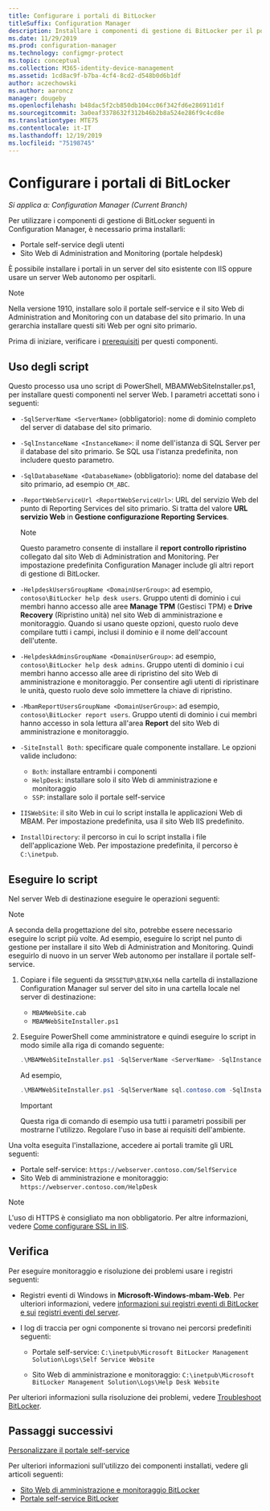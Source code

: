 ```yaml
---
title: Configurare i portali di BitLocker
titleSuffix: Configuration Manager
description: Installare i componenti di gestione di BitLocker per il portale self-service e il sito Web di Administration and Monitoring
ms.date: 11/29/2019
ms.prod: configuration-manager
ms.technology: configmgr-protect
ms.topic: conceptual
ms.collection: M365-identity-device-management
ms.assetid: 1cd8ac9f-b7ba-4cf4-8cd2-d548b0d6b1df
author: aczechowski
ms.author: aaroncz
manager: dougeby
ms.openlocfilehash: b48dac5f2cb850db104cc06f342fd6e286911d1f
ms.sourcegitcommit: 3a0eaf3378632f312b46b2b8a524e286f9c4cd8e
ms.translationtype: MTE75
ms.contentlocale: it-IT
ms.lasthandoff: 12/19/2019
ms.locfileid: "75198745"
---
```

# <a name="set-up-bitlocker-portals"></a>Configurare i portali di BitLocker

*Si applica a: Configuration Manager (Current Branch)*

<!--3601034-->

Per utilizzare i componenti di gestione di BitLocker seguenti in Configuration Manager, è necessario prima installarli:

- Portale self-service degli utenti
- Sito Web di Administration and Monitoring (portale helpdesk)

È possibile installare i portali in un server del sito esistente con IIS oppure usare un server Web autonomo per ospitarli.

> [!NOTE]
> Nella versione 1910, installare solo il portale self-service e il sito Web di Administration and Monitoring con un database del sito primario. In una gerarchia installare questi siti Web per ogni sito primario.

Prima di iniziare, verificare i [prerequisiti](/configmgr/protect/plan-design/bitlocker-management#prerequisites) per questi componenti.

## <a name="script-usage"></a>Uso degli script

Questo processo usa uno script di PowerShell, MBAMWebSiteInstaller.ps1, per installare questi componenti nel server Web. I parametri accettati sono i seguenti:

- `-SqlServerName <ServerName>` (obbligatorio): nome di dominio completo del server di database del sito primario.

- `-SqlInstanceName <InstanceName>`: il nome dell'istanza di SQL Server per il database del sito primario. Se SQL usa l'istanza predefinita, non includere questo parametro.

- `-SqlDatabaseName <DatabaseName>` (obbligatorio): nome del database del sito primario, ad esempio `CM_ABC`.

- `-ReportWebServiceUrl <ReportWebServiceUrl>`: URL del servizio Web del punto di Reporting Services del sito primario. Si tratta del valore **URL servizio Web** in **Gestione configurazione Reporting Services**.

    > [!NOTE]
    > Questo parametro consente di installare il **report controllo ripristino** collegato dal sito Web di Administration and Monitoring. Per impostazione predefinita Configuration Manager include gli altri report di gestione di BitLocker.

- `-HelpdeskUsersGroupName <DomainUserGroup>`: ad esempio, `contoso\BitLocker help desk users`. Gruppo utenti di dominio i cui membri hanno accesso alle aree **Manage TPM** (Gestisci TPM) e **Drive Recovery** (Ripristino unità) nel sito Web di amministrazione e monitoraggio. Quando si usano queste opzioni, questo ruolo deve compilare tutti i campi, inclusi il dominio e il nome dell'account dell'utente.

- `-HelpdeskAdminsGroupName <DomainUserGroup>`: ad esempio, `contoso\BitLocker help desk admins`. Gruppo utenti di dominio i cui membri hanno accesso alle aree di ripristino del sito Web di amministrazione e monitoraggio. Per consentire agli utenti di ripristinare le unità, questo ruolo deve solo immettere la chiave di ripristino.

- `-MbamReportUsersGroupName <DomainUserGroup>`: ad esempio, `contoso\BitLocker report users`. Gruppo utenti di dominio i cui membri hanno accesso in sola lettura all'area **Report** del sito Web di amministrazione e monitoraggio.

- `-SiteInstall Both`: specificare quale componente installare. Le opzioni valide includono:
  - `Both`: installare entrambi i componenti
  - `HelpDesk`: installare solo il sito Web di amministrazione e monitoraggio
  - `SSP`: installare solo il portale self-service

- `IISWebSite`: il sito Web in cui lo script installa le applicazioni Web di MBAM. Per impostazione predefinita, usa il sito Web IIS predefinito.

- `InstallDirectory`: il percorso in cui lo script installa i file dell'applicazione Web. Per impostazione predefinita, il percorso è `C:\inetpub`.

## <a name="run-the-script"></a>Eseguire lo script

Nel server Web di destinazione eseguire le operazioni seguenti:

> [!NOTE]
> A seconda della progettazione del sito, potrebbe essere necessario eseguire lo script più volte. Ad esempio, eseguire lo script nel punto di gestione per installare il sito Web di Administration and Monitoring. Quindi eseguirlo di nuovo in un server Web autonomo per installare il portale self-service.

1. Copiare i file seguenti da `SMSSETUP\BIN\X64` nella cartella di installazione Configuration Manager sul server del sito in una cartella locale nel server di destinazione:

    - `MBAMWebSite.cab`
    - `MBAMWebSiteInstaller.ps1`

1. Eseguire PowerShell come amministratore e quindi eseguire lo script in modo simile alla riga di comando seguente:

    ``` PowerShell
    .\MBAMWebSiteInstaller.ps1 -SqlServerName <ServerName> -SqlInstanceName <InstanceName> -SqlDatabaseName <DatabaseName> -ReportWebServiceUrl <ReportWebServiceUrl> -HelpdeskUsersGroupName <DomainUserGroup> -HelpdeskAdminsGroupName <DomainUserGroup> -MbamReportUsersGroupName <DomainUserGroup> -SiteInstall Both
    ```

    Ad esempio,

    ``` PowerShell
    .\MBAMWebSiteInstaller.ps1 -SqlServerName sql.contoso.com -SqlInstanceName instance1 -SqlDatabaseName CM_ABC -ReportWebServiceUrl https://rsp.contoso.com/ReportServer -HelpdeskUsersGroupName "contoso\BitLocker help desk users" -HelpdeskAdminsGroupName "contoso\BitLocker help desk admins" -MbamReportUsersGroupName "contoso\BitLocker report users" -SiteInstall Both
    ```

    > [!IMPORTANT]
    > Questa riga di comando di esempio usa tutti i parametri possibili per mostrarne l'utilizzo. Regolare l'uso in base ai requisiti dell'ambiente.

Una volta eseguita l'installazione, accedere ai portali tramite gli URL seguenti:

- Portale self-service: `https://webserver.contoso.com/SelfService`
- Sito Web di amministrazione e monitoraggio: `https://webserver.contoso.com/HelpDesk`

> [!NOTE]
> L'uso di HTTPS è consigliato ma non obbligatorio. Per altre informazioni, vedere [Come configurare SSL in IIS](https://docs.microsoft.com/iis/manage/configuring-security/how-to-set-up-ssl-on-iis).

## <a name="verify"></a>Verifica

Per eseguire monitoraggio e risoluzione dei problemi usare i registri seguenti:

- Registri eventi di Windows in **Microsoft-Windows-mbam-Web**. Per ulteriori informazioni, vedere [informazioni sui registri eventi di BitLocker e sui](/configmgr/protect/tech-ref/bitlocker/about-event-logs) [registri eventi del server](/configmgr/protect/tech-ref/bitlocker/server-event-logs).

- I log di traccia per ogni componente si trovano nei percorsi predefiniti seguenti:

  - Portale self-service: `C:\inetpub\Microsoft BitLocker Management Solution\Logs\Self Service Website`

  - Sito Web di amministrazione e monitoraggio: `C:\inetpub\Microsoft BitLocker Management Solution\Logs\Help Desk Website`

Per ulteriori informazioni sulla risoluzione dei problemi, vedere [Troubleshoot BitLocker](/configmgr/protect/tech-ref/bitlocker/troubleshoot).

## <a name="next-steps"></a>Passaggi successivi

[Personalizzare il portale self-service](/configmgr/protect/deploy-use/bitlocker/customize-self-service-portal)

Per ulteriori informazioni sull'utilizzo dei componenti installati, vedere gli articoli seguenti:

- [Sito Web di amministrazione e monitoraggio BitLocker](/configmgr/protect/deploy-use/bitlocker/helpdesk-portal)
- [Portale self-service BitLocker](/configmgr/protect/deploy-use/bitlocker/self-service-portal)
